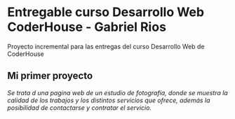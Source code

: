 # Entregable curso Desarrollo Web CoderHouse - Gabriel Rios

Proyecto incremental para las entregas del curso Desarrollo Web de CoderHouse

## Mi primer proyecto

_Se trata d una pagina web de un estudio de fotografía, donde se muestra la calidad de los trabajos y los distintos servicios que ofrece, además la posibilidad de contactarse y contratar el servicio._
